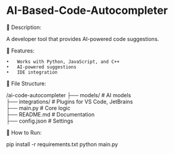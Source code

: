 # AI-Based-Code-Autocompleter

📌 Description:

A developer tool that provides AI-powered code suggestions.

📜 Features:

	•	Works with Python, JavaScript, and C++
	•	AI-powered suggestions
	•	IDE integration

📂 File Structure:

/ai-code-autocompleter
 ├── models/        # AI models  
 ├── integrations/  # Plugins for VS Code, JetBrains  
 ├── main.py        # Core logic  
 ├── README.md      # Documentation  
 ├── config.json    # Settings  

🚀 How to Run:

pip install -r requirements.txt
python main.py
